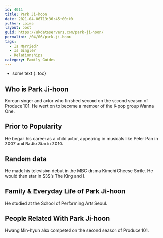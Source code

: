 ```yaml
---
id: 4011
title: Park Ji-hoon
date: 2021-04-06T13:36:45+00:00
author: Laima
layout: post
guid: https://ukdataservers.com/park-ji-hoon/
permalink: /04/06/park-ji-hoon
tags:
  - Is Married?
  - Is Single?
  - Relationships
category: Family Guides
---
```


* some text
{: toc}


## Who is Park Ji-hoon
                  
                  
                  
Korean singer and actor who finished second on the second season of Produce 101. He went on to become a member of the K-pop group Wanna One.
                  
              
            
              
            
                
                
                
## Prior to Popularity
                  
                  
                  
He began his career as a child actor, appearing in musicals like Peter Pan in 2007 and Radio Star in 2010. 
                  
              
            
              
            
                
                
                
## Random data
                  
                  
                  
He made his television debut in the MBC drama Kimchi Cheese Smile. He would then star in SBS&#8217;s The King and I. 
                  
              
            
              
            
                
                
                
## Family & Everyday Life of Park Ji-hoon
                  
                  
                  
He studied at the School of Performing Arts Seoul. 
                  
              
            
              
            
                
                
                
## People Related With Park Ji-hoon
                  
                  
                  
Hwang Min-hyun also competed on the second season of Produce 101. 
                  
              
            
              
            
                
              
            
              
              
            
            
              
            
          
          
          